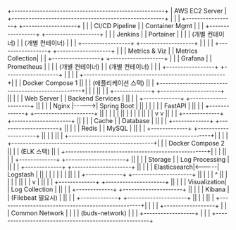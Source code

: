 +------------------------------------------------------+
|                    AWS EC2 Server                    |
+------------------------------------------------------+
|                                                      |
|  +-----------------+       +-------------------+     |
|  | CI/CD Pipeline  |       | Container Mgmt    |     |
|  +-----------------+       +-------------------+     |
|  | Jenkins         |       | Portainer         |     |
|  | (개별 컨테이너)   |       | (개별 컨테이너)     |     |
|  +-----------------+       +-------------------+     |
|                                                      |
|  +-----------------+       +-------------------+     |
|  | Metrics & Viz   |       | Metrics Collection|     |
|  +-----------------+       +-------------------+     |
|  | Grafana         |       | Prometheus        |     |
|  | (개별 컨테이너)   |       | (개별 컨테이너)     |     |
|  +-----------------+       +-------------------+     |
|                                                      |
|  +--------------------------------------------------+|
|  |               Docker Compose 1                   ||
|  |               (애플리케이션 스택)                 ||
|  +--------------------------------------------------+|
|  |                                                  ||
|  | +-------------+      +---------------------+     ||
|  | | Web Server  |      | Backend Services    |     ||
|  | +-------------+      +---------------------+     ||
|  | | Nginx       |----->| Spring Boot         |     ||
|  | |             |      | FastAPI             |     ||
|  | +-------------+      +---------------------+     ||
|  |       |                       |                  ||
|  |       |                       |                  ||
|  |       v                       v                  ||
|  | +-------------+      +---------------------+     ||
|  | | Cache       |      | Database            |     ||
|  | +-------------+      +---------------------+     ||
|  | | Redis       |      | MySQL               |     ||
|  | +-------------+      +---------------------+     ||
|  |                                                  ||
|  +--------------------------------------------------+|
|                                                      |
|  +--------------------------------------------------+|
|  |               Docker Compose 2                   ||
|  |               (ELK 스택)                         ||
|  +--------------------------------------------------+|
|  |                                                  ||
|  | +-------------+      +---------------------+     ||
|  | | Storage     |      | Log Processing      |     ||
|  | +-------------+      +---------------------+     ||
|  | | Elasticsearch|<-----| Logstash           |     ||
|  | |             |      |                     |     ||
|  | +-------------+      +---------------------+     ||
|  |       |                       ^                  ||
|  |       |                       |                  ||
|  |       v                       |                  ||
|  | +-------------+      +---------------------+     ||
|  | | Visualization|      | Log Collection     |     ||
|  | +-------------+      +---------------------+     ||
|  | | Kibana      |      | (Filebeat 필요시)   |     ||
|  | +-------------+      +---------------------+     ||
|  |                                                  ||
|  +--------------------------------------------------+|
|                                                      |
|   +------------------+                               |
|   | Common Network   |                               |
|   | (buds-network)   |                               |
|   +------------------+                               |
|                                                      |
+------------------------------------------------------+
